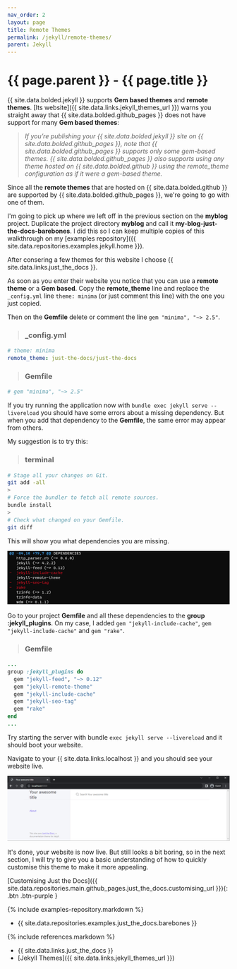 ```yaml
---
nav_order: 2
layout: page
title: Remote Themes
permalink: /jekyll/remote-themes/
parent: Jekyll
---
```


# {{ page.parent }} - {{ page.title }}

{{ site.data.bolded.jekyll }} supports **Gem based themes** and **remote themes**. [Its website]({{ site.data.links.jekyll_themes_url }}) warns you straight away that {{ site.data.bolded.github_pages }} does not have support for many **Gem based themes**:

> *If you’re publishing your {{ site.data.bolded.jekyll }} site on {{ site.data.bolded.github_pages }}, note that {{ site.data.bolded.github_pages }}  supports only some gem-based themes. {{ site.data.bolded.github_pages }} also supports using any theme hosted on {{ site.data.bolded.github }} using the remote_theme configuration as if it were a gem-based theme.*

Since all the **remote themes** that are hosted on {{ site.data.bolded.github }} are supported by {{ site.data.bolded.github_pages }}, we're going to go with one of them.

I'm going to pick up where we left off in the previous section on the **myblog** project. Duplicate the project directory **myblog** and call it **my-blog-just-the-docs-barebones**. I did this so I can keep multiple copies of this walkthrough on my [examples repository]({{ site.data.repositories.examples.jekyll.home }}).

After consering a few themes for this website I choose {{ site.data.links.just_the_docs }}.

As soon as you enter their website you notice that you can use a **remote theme** or a **Gem based**. Copy the **remote_theme** line and replace the `_config.yml` line `theme: minima` (or just comment this line) with the one you just copied.

Then on the **Gemfile** delete or comment the line `gem "minima", "~> 2.5"`.

> ### **_config.yml**
```yml
# theme: minima
remote_theme: just-the-docs/just-the-docs
```

> ### **Gemfile**
```yml
# gem "minima", "~> 2.5"
```

If you try running the application now with `bundle exec jekyll serve --livereload` you should have some errors about a missing dependency. But when you add that dependency to the **Gemfile**, the same error may appear from others.

My suggestion is to try this:

> ### **terminal**
```bash
# Stage all your changes on Git.
git add -all
>
# Force the bundler to fetch all remote sources.
bundle install
>
# Check what changed on your Gemfile.
git diff
```

This will show you what dependencies you are missing.

![Jekyll Missing Dependencies - 01](/assets/images/jekyll/jekyll-missing-dependencies-01.png)

Go to your project **Gemfile** and all these dependencies to the **group :jekyll_plugins**. On my case, I added `gem "jekyll-include-cache"`, `gem "jekyll-include-cache"` and `gem "rake"`. 

> ### **Gemfile**
```ruby
...
group :jekyll_plugins do
  gem "jekyll-feed", "~> 0.12"
  gem "jekyll-remote-theme"
  gem "jekyll-include-cache"
  gem "jekyll-seo-tag"
  gem "rake"
end
...
```

Try starting the server with bundle `exec jekyll serve --livereload` and it should boot your website.

Navigate to your {{ site.data.links.localhost }} and you should see your website live.

![Jekyll Live - 02](/assets/images/jekyll/jekyll-live-02.png)

It's done, your website is now live. But still looks a bit boring, so in the next section, I will try to give you a basic understanding of how to quickly customise this theme to make it more appealing.

[Customising Just the Docs]({{ site.data.repositories.main.github_pages.just_the_docs.customising_url }}){: .btn .btn-purple }

{% include examples-repository.markdown %}
- {{ site.data.repositories.examples.just_the_docs.barebones }}

{% include references.markdown %}

- {{ site.data.links.just_the_docs }}
- [Jekyll Themes]({{ site.data.links.jekyll_themes_url }})